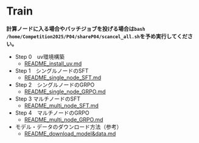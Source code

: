 # Train
**計算ノードに入る場合やバッチジョブを投げる場合は`bash /home/Competition2025/P04/shareP04/scancel_all.sh`を予め実行してください。**

* Step 0　uv環境構築
    * [README_install_uv.md](./README_install_uv.md)
* Step 1　シングルノードのSFT
    * [README_single_node_SFT.md](./README_single_node_SFT.md)
* Step 2　シングルノードのGRPO
    * [README_single_node_GRPO.md](./README_single_node_GRPO.md)
* Step 3  マルチノードのSFT
    * [README_multi_node_SFT.md](./README_multi_node_SFT.md)
* Step 4　マルチノードのGRPO
    * [README_multi_node_GRPO.md](./README_multi_node_GRPO.md)
* モデル・データのダウンロード方法（参考）
    * [README_download_model&data.md](./README_download_model&data.md)